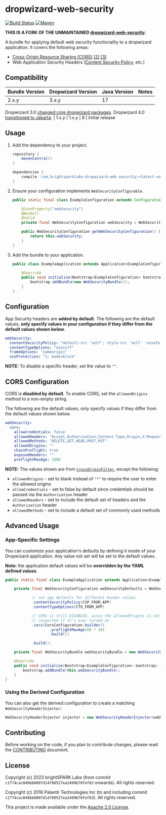 # dropwizard-web-security

[![Build Status](https://github.com/brightsparklabs/dropwizard-web-security/actions/workflows/unit_tests.yml/badge.svg)](https://github.com/brightsparklabs/dropwizard-web-security/actions/workflows/unit_tests.yml)
[![Maven](https://img.shields.io/maven-central/v/com.brightsparklabs/dropwizard-web-security)](https://search.maven.org/artifact/com.brightsparklabs/dropwizard-web-security)


**THIS IS A FORK OF THE UNMAINTAINED
[dropwizard-web-security](https://github.com/palantir/dropwizard-web-security).**

A bundle for applying default web security functionality to a dropwizard application. It covers the following areas:

- [Cross-Origin Resource Sharing (CORS)][cors1] [\[2\]][cors2] [\[3\]][cors3]
- Web Application Security Headers ([Content Security Policy][csp], etc.)


## Compatibility

| Bundle Version | Dropwizard Version | Java Version | Notes
| -------------- | ------------------ | ------------ | ---------
| 2.x.y          | 3.x.y              | 17           |
Dropwizard 3.0 [changed core dropwizard
packages](https://www.dropwizard.io/en/stable/manual/upgrade-notes/upgrade-notes-3_0_x.html#dropwizard-package-structure-and-jpms).
Dropwizard 4.0 [transitioned to
Jakarta](https://www.dropwizard.io/en/stable/manual/upgrade-notes/upgrade-notes-4_0_x.html#transition-to-jakarta-ee).
| 1.x.y          | 1.x.y              | 8            | Initial release


## Usage

1. Add the dependency to your project.

    ```groovy
    repository {
        mavenCentral()
    }

    dependencies {
        compile 'com.brightsparklabs:dropwizard-web-security:<latest-version>'
    }
    ```

2. Ensure your configuration implements `WebSecurityConfigurable`.

    ```java
    public static final class ExampleConfiguration extends Configuration implements WebSecurityConfigurable {

        @JsonProperty("webSecurity")
        @NotNull
        @Valid
        private final WebSecurityConfiguration webSecurity = WebSecurityConfiguration.DEFAULT;

        public WebSecurityConfiguration getWebSecurityConfiguration() {
            return this.webSecurity;
        }
    }
    ```

3. Add the bundle to your application.

    ```java
    public class ExampleApplication extends Application<ExampleConfiguration> {

        @Override
        public void initialize(Bootstrap<ExampleConfiguration> bootstrap) {
            bootstrap.addBundle(new WebSecurityBundle());
        }
    }
    ```


## Configuration

App Security headers are **added by default**. The following are the default values, **only specify values in your
configuration if they differ from the default values shown below**.

```yaml
webSecurity:
  contentSecurityPolicy: "default-src 'self'; style-src 'self' 'unsafe-inline'; frame-ancestors 'self';"     # CSP
  contentTypeOptions: "nosniff"                                                     # X-Content-Type-Options
  frameOptions: "sameorigin"                                                        # X-Frame-Options
  xssProtection: "1; mode=block"                                                    # X-XSS-Protection
```

**NOTE:** To disable a specific header, set the value to `""`.


## CORS Configuration

CORS is **disabled by default**. To enable CORS, set the `allowedOrigins` method to a non-empty string.

The following are the default values, only specify values if they differ from the default values shown below.

```yaml
webSecurity:
  cors:
    allowCredentials: false
    allowedHeaders: "Accept,Authorization,Content-Type,Origin,X-Requested-With"
    allowedMethods: "DELETE,GET,HEAD,POST,PUT"
    allowedOrigins: ""
    chainPreflight: true
    exposedHeaders: ""
    preflightMaxAge: 1800
```

**NOTE:** The values shown are from [`CrossOriginFilter`][corsfilter], except the following:

- `allowedOrigins` - set to blank instead of `"*"` to require the user to enter the allowed origins
- `allowCredentials` - set to false by default since credentials should be passed via the `Authorization` header
- `allowedHeaders` - set to include the default set of headers and the `Authorization` header
- `allowedMethods` - set to include a default set of commonly used methods


## Advanced Usage

### App-Specific Settings
You can customize your application's defaults by defining it inside of your Dropwizard application. Any value not set
will be set to the default values.

**Note:** the application default values will be **overridden by the YAML defined values**.

```java
public static final class ExampleApplication extends Application<ExampleConfiguration> {

    private final WebSecurityConfiguration webSecurityDefaults = WebSecurityConfiguration.builder()

            // set app defaults for different header values
            .contentSecurityPolicy(CSP_FROM_APP)
            .contentTypeOptions(CTO_FROM_APP)

            // CORS is still DISABLED, since the allowedOrigins is not set, but the default value will be
            // respected if it's ever turned on
            .cors(CorsConfiguration.builder()
                    .preflightMaxAge(60 * 10)
                    .build())

            .build();

    private final WebSecurityBundle webSecurityBundle = new WebSecurityBundle(this.webSecurityDefaults);

    @Override
    public void initialize(Bootstrap<ExampleConfiguration> bootstrap) {
        bootstrap.addBundle(this.webSecurityBundle);
    }
}
```


### Using the Derived Configuration
You can also get the derived configuration to create a matching `WebSecurityHeaderInjector`:

```java
WebSecurityHeaderInjector injector = new WebSecurityHeaderInjector(webSecurityBundle.getDerivedConfiguration());
```


## Contributing

Before working on the code, if you plan to contribute changes, please read the [CONTRIBUTING](CONTRIBUTING.md) document.


## License

Copyright (c) 2023 brightSPARK Labs (from commit `c2774cac049bb0007d14790527ea2499670fef83`
onwards). All rights reserved.

Copyright (c) 2016 Palantir Technologies Inc (to and including commit
`c2774cac049bb0007d14790527ea2499670fef83`). All rights reserved.

This project is made available under the [Apache 2.0 License][license].

[cors1]: https://www.w3.org/TR/cors/
[cors2]: https://www.owasp.org/index.php/CORS_OriginHeaderScrutiny
[cors3]: https://developer.mozilla.org/en-US/docs/Web/HTTP/Access_control_CORS
[csp]: https://developer.mozilla.org/en-US/docs/Web/Security/CSP

[corsfilter]: https://github.com/eclipse/jetty.project/blob/jetty-9.2.13.v20150730/jetty-servlets/src/main/java/org/eclipse/jetty/servlets/CrossOriginFilter.java

[license]: http://www.apache.org/licenses/LICENSE-2.0
